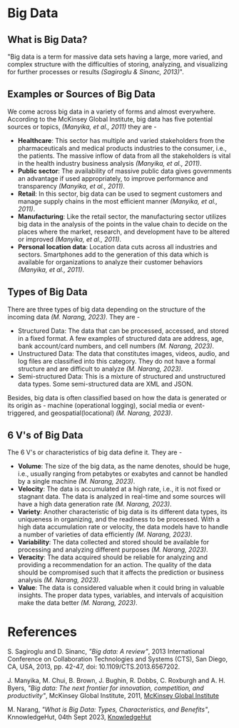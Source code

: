 # Big Data

## What is Big Data?

"Big data is a term for massive data sets having a large, more varied, and complex structure with the difficulties of storing, analyzing, and visualizing for further processes or results *(Sagiroglu & Sinanc, 2013)*". 

## Examples or Sources of Big Data

We come across big data in a variety of forms and almost everywhere. According to the McKinsey Global Institute, big data has five potential sources or topics, *(Manyika, et al., 2011)* they are -  
- **Healthcare**: This sector has multiple and varied stakeholders from the pharmaceuticals and medical products industries to the consumer, i.e., the patients. The massive inflow of data from all the stakeholders is vital in the health industry business analysis *(Manyika, et al., 2011)*.
- **Public sector**: The availability of massive public data gives governments an advantage if used appropriately, to improve performance and transparency *(Manyika, et al., 2011)*. 
- **Retail**: In this sector, big data can be used to segment customers and manage supply chains in the most efficient manner *(Manyika, et al., 2011)*.
- **Manufacturing**: Like the retail sector, the manufacturing sector utilizes big data in the analysis of the points in the value chain to decide on the places where the market, research, and development have to be altered or improved *(Manyika, et al., 2011)*.
- **Personal location data**: Location data cuts across all industries and sectors. Smartphones add to the generation of this data which is available for organizations to analyze their customer behaviors *(Manyika, et al., 2011)*.

## Types of Big Data

There are three types of big data depending on the structure of the incoming data *(M. Narang, 2023)*. They are - 
- Structured Data: The data that can be processed, accessed, and stored in a fixed format. A few examples of structured data are address, age, bank account/card numbers, and cell numbers *(M. Narang, 2023)*.
- Unstructured Data: The data that constitutes images, videos, audio, and log files are classified into this category. They do not have a formal structure and are difficult to analyze *(M. Narang, 2023)*.
- Semi-structured Data: This is a mixture of structured and unstructured data types. Some semi-structured data are XML and JSON.

Besides, big data is often classified based on how the data is generated or its origin as - machine (operational logging), social media or event-triggered, and geospatial(locational) *(M. Narang, 2023)*.

## 6 V's of Big Data

The 6 V's or characteristics of big data define it. They are - 
- **Volume**: The size of the big data, as the name denotes, should be huge, i.e., usually ranging from petabytes or exabytes and cannot be handled by a single machine *(M. Narang, 2023)*. 
- **Velocity**: The data is accumulated at a high rate, i.e., it is not fixed or stagnant data. The data is analyzed in real-time and some sources will have a high data generation rate *(M. Narang, 2023)*.
- **Variety**: Another characteristic of big data is its different data types, its uniqueness in organizing, and the readiness to be processed. With a high data accumulation rate or velocity, the data models have to handle a number of varieties of data efficiently *(M. Narang, 2023)*.
- **Variability**: The data collected and stored should be available for processing and analyzing different purposes *(M. Narang, 2023)*. 
- **Veracity**: The data acquired should be reliable for analyzing and providing a recommendation for an action. The quality of the data should be compromised such that it affects the prediction or business analysis *(M. Narang, 2023)*.
- **Value**: The data is considered valuable when it could bring in valuable insights. The proper data types, variables, and intervals of acquisition make the data better *(M. Narang, 2023)*.

# References

S. Sagiroglu and D. Sinanc, *"Big data: A review"*, 2013 International Conference on Collaboration Technologies and Systems (CTS), San Diego, CA, USA, 2013, pp. 42-47, doi: 10.1109/CTS.2013.6567202.

J. Manyika, M. Chui, B. Brown, J. Bughin, R. Dobbs, C. Roxburgh and A. H. Byers, *"Big data: The next frontier for innovation, competition, and productivity"*, McKinsey Global Institute, 2011, 
[McKinsey Global Institute](http://www.mckinsey.com/~/media/McKinsey/dotcom/Insights%20and%20pubs/MGI/Research/Technology%20and%20Innovation/Big%20Data/MGI-big-data-full-report.ashx/)

M. Narang, *"What is Big Data: Types, Characteristics, and Benefits"*, KnnowledgeHut, 04th Sept 2023, 
[KnowledgeHut](https://www.knowledgehut.com/blog/big-data/types-of-big-data#what-is-big-data?%C2%A0)
